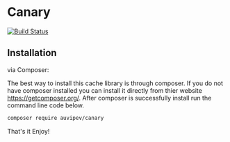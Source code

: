 # Canary
[![Build Status](https://travis-ci.org/Auvipev/Canary.svg?branch=master)](https://travis-ci.org/Auvipev/Canary) <br />

## Installation

via Composer:

The best way to install this cache library is through composer. If you do not have composer installed you can install it directly from thier website https://getcomposer.org/. After composer is successfully install run the command line code below.

```sh
composer require auvipev/canary
```

That's it Enjoy!
